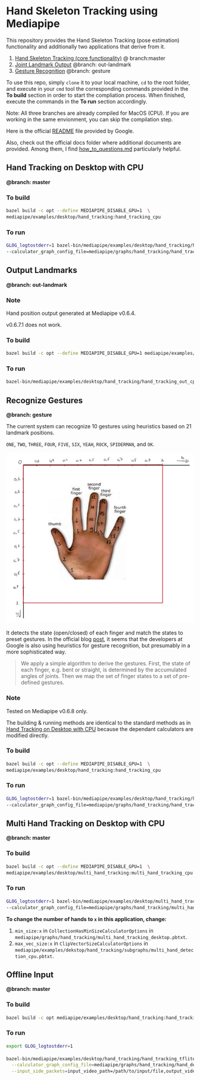 # Hand Skeleton Tracking using Mediapipe

This repository provides the Hand Skeleton Tracking (pose estimation) functionality and additionally two applications that derive from it.

1. [Hand Skeleton Tracking (core functionality)](#hand-tracking-on-desktop-with-cpu) @ branch:master
2. [Joint Landmark Output](#output-landmarks) @branch: out-landmark
3. [Gesture Recognition](#recognize-gestures) @branch: gesture

To use this repo, simply `clone` it to your local machine, `cd` to the root folder, and execute in your `cmd` tool the corresponding commands provided in the **To build** section in order to start the compliation process. When finished, execute the commands in the **To run** section accordingly.

Note: All three branches are already compiled for MacOS (CPU). If you are working in the same envionment, you can skip the compilation step.

Here is the official [README](./official-readme.md) file provided by Google.

Also, check out the official docs folder where additional documents are provided. Among them, I find [how_to_questions.md](./mediapipe/docs/how_to_questions.md) particularly helpful.

[//]: # "Image References"

[landmarks]: ./readme/landmarks.jpg "landmarks"

## Hand Tracking on Desktop with CPU

**@branch: master**

### To build

```bash
bazel build -c opt --define MEDIAPIPE_DISABLE_GPU=1  \
mediapipe/examples/desktop/hand_tracking:hand_tracking_cpu
```

### To run

```bash
GLOG_logtostderr=1 bazel-bin/mediapipe/examples/desktop/hand_tracking/hand_tracking_cpu  \
--calculator_graph_config_file=mediapipe/graphs/hand_tracking/hand_tracking_desktop_live.pbtxt
```

## Output Landmarks

**@branch: out-landmark**

### Note

Hand position output generated at Mediapipe v0.6.4.

v0.6.7.1 does not work.

### To build

```bash
bazel build -c opt --define MEDIAPIPE_DISABLE_GPU=1 mediapipe/examples/desktop/hand_tracking:hand_tracking_out_cpu
```

### To run

```bash
bazel-bin/mediapipe/examples/desktop/hand_tracking/hand_tracking_out_cpu --calculator_graph_config_file=mediapipe/graphs/hand_tracking/hand_tracking_desktop_live.pbtxt
```

## Recognize Gestures

**@branch: gesture**

The current system can recognize 10 gestures using heuristics based on 21 landmark positions.

`ONE`, `TWO`, `THREE`, `FOUR`, `FIVE`, `SIX`, `YEAH`, `ROCK`, `SPIDERMAN`, and `OK`.

![alt text][landmarks]

It detects the state (open/closed) of each finger and match the states to preset gestures. In the official blog [post](https://ai.googleblog.com/2019/08/on-device-real-time-hand-tracking-with.html), it seems that the developers at Google is also using heuristics for gesture recognition, but presumably in a more sophisticated way.

> We apply a simple algorithm to derive the gestures. First, the state of each finger, e.g. bent or straight, is determined by the accumulated angles of joints. Then we map the set of finger states to a set of pre-defined gestures.

### Note

Tested on Mediapipe v0.6.8 only.

The building & running methods are identical to the standard methods as in [Hand Tracking on Desktop with CPU](#hand-tracking-on-desktop-with-cpu) because the dependant calculators are modified directly.

### To build

```bash
bazel build -c opt --define MEDIAPIPE_DISABLE_GPU=1  \
mediapipe/examples/desktop/hand_tracking:hand_tracking_cpu
```

### To run

```bash
GLOG_logtostderr=1 bazel-bin/mediapipe/examples/desktop/hand_tracking/hand_tracking_cpu  \
--calculator_graph_config_file=mediapipe/graphs/hand_tracking/hand_tracking_desktop_live.pbtxt
```

## Multi Hand Tracking on Desktop with CPU

**@branch: master**

###  To build

```bash
bazel build -c opt --define MEDIAPIPE_DISABLE_GPU=1  \
mediapipe/examples/desktop/multi_hand_tracking:multi_hand_tracking_cpu
```

### To run

```bash
GLOG_logtostderr=1 bazel-bin/mediapipe/examples/desktop/multi_hand_tracking/multi_hand_tracking_cpu  \
--calculator_graph_config_file=mediapipe/graphs/hand_tracking/multi_hand_tracking_desktop_live.pbtxt
```

**To change the number of hands to `x` in this application, change:**

1. `min_size:x` in `CollectionHasMinSizeCalculatorOptions` in `mediapipe/graphs/hand_tracking/multi_hand_tracking_desktop.pbtxt`.
2. `max_vec_size:x` in `ClipVectorSizeCalculatorOptions` in `mediapipe/examples/dekstop/hand_tracking/subgraphs/multi_hand_detection_cpu.pbtxt`.

## Offline Input

**@branch: master**

### To build

```bash
bazel build -c opt mediapipe/examples/desktop/hand_tracking:hand_tracking_tflite --define MEDIAPIPE_DISABLE_GPU=1
```

### To run

```bash
export GLOG_logtostderr=1

bazel-bin/mediapipe/examples/desktop/hand_tracking/hand_tracking_tflite \
  --calculator_graph_config_file=mediapipe/graphs/hand_tracking/hand_detection_desktop.pbtxt \
  --input_side_packets=input_video_path=/path/to/input/file,output_video_path=/path/to/output/file
```

